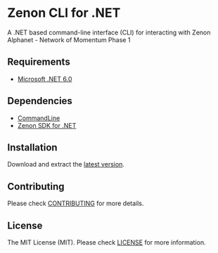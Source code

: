 # Zenon CLI for .NET

A .NET based command-line interface (CLI) for interacting with Zenon Alphanet - Network of Momentum Phase 1

## Requirements

- [Microsoft .NET 6.0](https://dotnet.microsoft.com/en-us/download/dotnet/6.0)

## Dependencies

- [CommandLine](https://github.com/commandlineparser/commandline)
- [Zenon SDK for .NET](https://github.com/hypercore-one/znn_sdk_csharp)

## Installation

Download and extract the [latest version](https://github.com/hypercore-one/znn_cli_csharp/releases/).

## Contributing

Please check [CONTRIBUTING](./CONTRIBUTING.md) for more details.

## License

The MIT License (MIT). Please check [LICENSE](./LICENSE) for more information.
